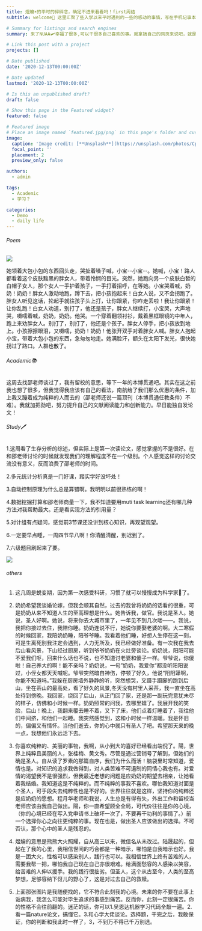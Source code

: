 ```yaml
---
title: 煜爚☀️的平时的碎碎念，确定不进来看看吗！first周结
subtitle: welcome👋 这里汇聚了些入学以来平时遇到的一些的感动的事情，写在手机记事本📒里的小作文？因为丢了太多了想到搬到网页上(小作文周发一篇，当然我不发肯定在努力学习没时间发啦)。除此以外，还有这周的学习总结。

# Summary for listings and search engines
summary: 来了NUAA🛩️幸福了很多,可以干很多自己喜欢的事。就拿搞自己的网页来说吧，就是看见室友有自己的一个博客，我眼馋/(ㄒoㄒ)/~~，二话没说，花了两天两夜撕了一个网页。挺刺激的，这两天一天到晚都没吃，到晚上才顺便回寝室点了个外卖，打代码打到后半夜。总之，挺自由的。嘿嘿，以后的你还会这么努力的靠自己去拿到自己想要的东西吗？

# Link this post with a project
projects: []

# Date published
date: '2020-12-13T00:00:00Z'

# Date updated
lastmod: '2020-12-13T00:00:00Z'

# Is this an unpublished draft?
draft: false

# Show this page in the Featured widget?
featured: false

# Featured image
# Place an image named `featured.jpg/png` in this page's folder and customize its options here.
image:
  caption: 'Image credit: [**Unsplash**](https://unsplash.com/photos/CpkOjOcXdUY)'
  focal_point: ''
  placement: 2
  preview_only: false

authors:
  - admin

tags:
  - Academic
  - 学习？

categories:
  - Demo
  - daily life
---
```


###### Poem

![](1.jpg)

她领着大包小包的东西回头走，哭扯着嗓子喊，小宝--小宝--。她喊，小宝！路人都看着这个皮肤黢黑的胖女人，带着怜悯的目光。突然，她跑向另一个皮肤白皙的白帽子女人，那个女人一手护着孩子，一手打着招呼，在等她。小宝哭着喊，奶奶！奶奶！胖女人激动地跑，蹲下去，把小孩抱起来！白女人说，又不会拐跑了。胖女人听见这话，抡起手就往孩子头上打，让你跟紧，你咋走丢啦！我让你跟紧！让你乱跑！白女人劝道，别打了，他还是孩子，胖女人继续打，小宝哭，大声地哭，嗫嚅着喊，奶奶，奶奶。他哭。一个穿着翻领衬衫，戴着黑框眼镜的中年人，跑上来劝胖女人。别打了，别打了，他还是个孩子。胖女人停手，把小孩放到地上。小孩擦擦眼泪，又嗫嚅，奶奶！奶奶！他张开双手对着胖女人喊。胖女人抱起小宝，带着大包小包的东西，急匆匆地走。她满脸汗，额头在太阳下发光，很快她拐过了路口。人群也散了。

###### Academic📚

这周去找邵老师谈过了，我有留校的意思，等下一年的本博贯通吧。其实在这之前我也想了很多，但我觉得我应该有自己的看法，南航给了我们那么优惠的条件，加上我又蹦着成为纯粹的人而去的（邵老师还说一篇顶刊（本博贯通任教条件）不难）。我就加把劲吧，努力提升自己的文献阅读能力和创新能力。早日能独自发论文！

###### Study🖊

1.这周看了生存分析的综述，但实际上是第一次读论文，感觉掌握的不是很好。在和邵老师讨论的时候就发现我们的理解程度不在一个级别。个人感觉这样的讨论交流没有意义，反而浪费了邵老师的时间。

2.多元统计分析真是一门好课，踏实学好没坏处！

3.自动控制原理为什么总是算错啊。我明明以前很熟练的啊！

4.数据挖掘打算和邵老师商量一下，我不知道要用muti task learning还有哪几种方法对我帮助最大。还是看实现方法的引用量？

5.对计组有点疑问，感觉前3节课还没讲到核心知识，再观望观望。

6.一定要早点睡，一周四节早八啊！你清醒清醒，别迟到了。

7.六级题目刷起来了要。

![](2.jpg)

###### others

1. 这几周是蜕变期，因为第一次感受科研，习惯了就可以慢慢成为科学家🔬了。

2. 奶奶希望我谈婚论嫁，但我会顺其自然，过去的我曾将奶奶的话看的很重，可是奶奶从来不知道人生的至高理想是什么。她告诉我，做官。我说是圣人。她说，圣人好啊。她说，将来你去大城市里了，一年见不到几次喽——。我说，我把你接过去住，我陪你睡。奶奶连说不行，她说你要娶老婆的啊。大二寒假的时候回家，我陪奶奶睡，陪爷爷睡。我看着他们睡，好想人生停在这一刻，可是生离死别我注定会遇到，人力无所及，我已经做好准备。有一次我在我去后山看风景，下山经过厨房，听到爷爷奶奶在火灶旁谈论。奶奶说，阳阳可能不爱我们呕，回来什么话也不说，也不知道讨老婆和傻子一样。爷爷说，你傻啦！自己养大的啊！能不亲吗？奶奶说，一句”奶奶，我爱你“都没听阳阳说过，小侄女都天天喊呢。爷爷突然暗自神伤，停顿了好久，他说“阳阳犟啊，你能不知道吗。”我躲在厨房墙外静静的听，突然想哭，又蹑手蹑脚的跑到后山，坐在茶山的最高处，看了好久的风景,冬天没有村里人采茶，我一直坐在高处待到傍晚。我回家，绕回了后山，从正门回了家，还是那一副玩完意犹未尽的样子，仿佛和小时候一样。奶奶照常的问我，去哪里嬉了。我展开我的笑脸，后山！晚上，我翻来覆去睡不着，又下了床，他们点着灯睡着了，我往他们中间挤，和他们一起睡。我突然感觉到，这和小时候一样温暖。我是怀旧的，偏偏又有情怀。当他们逝去，你的心中就只有圣人了吧。希望那天来的晚一点，我想他们永远活下去。

3. 你喜欢纯粹的、美丽的事物，我啊，从小到大的喜好已经看出端倪了。陽，世界上纯粹且美丽的人，张桂梅、黄文秀。尽管是通过营销号了解到，但她们的确是圣人。自从读了罗素的那篇自序，我们为什么而活！脑袋里时常知道，爱情也是。对知识的追求我做得到，对人类苦难不可遏制的同情心我也有。对爱情的渴望我不是很强烈，但我最近老想的问题是应奶奶的期望去相亲，让她看着我结婚。我知道这是不纯粹的。而不纯粹的事我不喜欢。哪怕我知道对面是个圣人，可手段失去纯粹性也是不好的。世界往往就是这样，坚持你的纯粹还是应奶奶的愿想。程月华老师和我说，人生总是有得有失，外出工作和留校当老师应该由我自己做出。陽，你一直希望顾全全局，可代价往往是你的心境，（你的心境已经在写入党申请书上破坏一次了，不要再干功利的事情了。）前一个选择你心之向往更纯粹的事。现在也是，做出圣人应该做出的选择。不可否认，那个心中的圣人是残忍的。

4. 煜爚的意思是熊熊大火照耀，自从高三以来，微信名从未改过。陆晟起的，但起在了我的心里，我相信世间的巧合都是一种暗示，哪怕是自我暗示也好。我是一团大火，性格可以感染别人，践行也可以。我相信世界上终有苦难的人，需要我帮一把，哪怕我自己现在自己亦很艰难。给满面愁容的人感染以笑容，给苦难的人伸以援手。我的践行很拙劣。但圣人，这个从古至今，人类的至高梦想，足够容纳下伢儿的野心了，这是对过去自己的救赎。

5. 上面那张图片是我随便找的，它不符合此刻我的心境。未来的你不要在此事上诟病我，我怎么可能对毕生追求的事感到痛苦。反而你，此刻一定很痛苦。你的性格不会往前翻的。迷茫的话，你可以1.吴恩达机器学习代码全敲一遍。2.看一篇nature论文，搞懂它。3.和心学大佬谈论。选择题，干完之后，我敢保证，你的判断和我此时一样了，3，不到万不得已千万别选。




